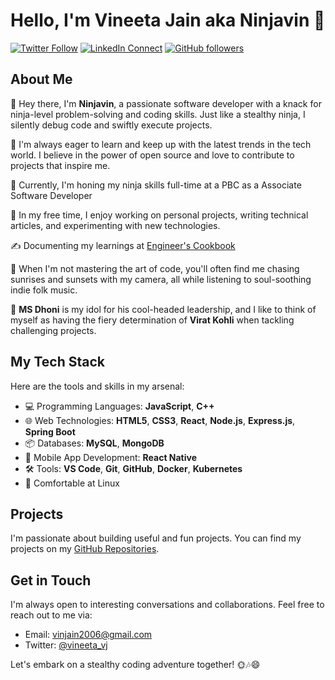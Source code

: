# Hello, I'm Vineeta Jain aka Ninjavin 👋

[![Twitter Follow](https://img.shields.io/twitter/follow/vineeta_vj?style=social)](https://twitter.com/vineeta_vj)
[![LinkedIn Connect](https://img.shields.io/badge/-LinkedIn-0077B5?style=flat&logo=linkedin)](https://linkedin.com/in/vineeta-jain-085a11196)
[![GitHub followers](https://img.shields.io/github/followers/Ninjavin?label=Follow&style=social)](https://github.com/Ninjavin)

## About Me

👋 Hey there, I'm **Ninjavin**, a passionate software developer with a knack for ninja-level problem-solving and coding skills. Just like a stealthy ninja, I silently debug code and swiftly execute projects.

🌱 I'm always eager to learn and keep up with the latest trends in the tech world. I believe in the power of open source and love to contribute to projects that inspire me.

💼 Currently, I'm honing my ninja skills full-time at a PBC as a Associate Software Developer

🚀 In my free time, I enjoy working on personal projects, writing technical articles, and experimenting with new technologies.

✍️ Documenting my learnings at [Engineer's Cookbook](https://ninjavin.gitbook.io/engineers-cookbook/)

🌅 When I'm not mastering the art of code, you'll often find me chasing sunrises and sunsets with my camera, all while listening to soul-soothing indie folk music.

🏏 **MS Dhoni** is my idol for his cool-headed leadership, and I like to think of myself as having the fiery determination of **Virat Kohli** when tackling challenging projects.

## My Tech Stack

Here are the tools and skills in my arsenal:

- 💻 Programming Languages: **JavaScript**, **C++**
- 🌐 Web Technologies: **HTML5**, **CSS3**, **React**, **Node.js**, **Express.js**, **Spring Boot**
- 📦 Databases: **MySQL**, **MongoDB**
- 📱 Mobile App Development: **React Native**
- 🛠️ Tools: **VS Code**, **Git**, **GitHub**, **Docker**, **Kubernetes**
- 🐧 Comfortable at Linux

## Projects

I'm passionate about building useful and fun projects. You can find my projects on my [GitHub Repositories](https://github.com/Ninjavin?tab=repositories).

## Get in Touch

I'm always open to interesting conversations and collaborations. Feel free to reach out to me via:

- Email: [vinjain2006@gmail.com](mailto:vinjain2006@gmail.com)
- Twitter: [@vineeta_vj](https://twitter.com/vineeta_vj)

Let's embark on a stealthy coding adventure together! 🌞🎶😄
